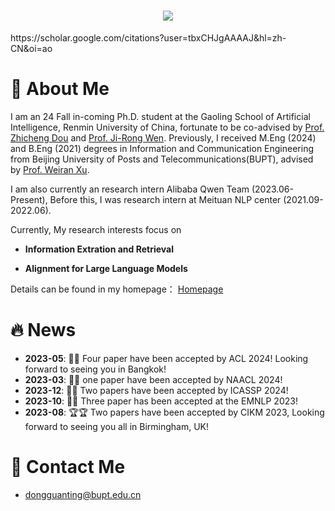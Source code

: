 <!-- dynamic typing effect 动态打字效果 -->
<h1 align="center">
  <a href="https://blog.sunguoqi.com/">
    <img src="https://readme-typing-svg.herokuapp.com/?lines=Working%20step%20by%20step!;祝KABI与Tracy工作顺利，天天开心!&center=true&size=27" />
  </a>
</h1>
https://scholar.google.com/citations?user=tbxCHJgAAAAJ&hl=zh-CN&oi=ao

#  🙋 About Me

I am an 24 Fall in-coming Ph.D. student at the Gaoling School of Artificial Intelligence, Renmin University of China, fortunate to be co-advised by [Prof. Zhicheng Dou](http://playbigdata.ruc.edu.cn/dou/) and [Prof. Ji-Rong Wen](https://scholar.google.com/citations?user=tbxCHJgAAAAJ&hl=zh-CN&oi=ao). Previously, I received M.Eng (2024) and B.Eng (2021) degrees in Information and Communication Engineering from Beijing University of Posts and Telecommunications(BUPT), advised by [Prof. Weiran Xu](https://pris-nlp.github.io/en/author/weiran-xu/).

I am also currently an research intern Alibaba Qwen Team (2023.06-Present), Before this, I was research intern at Meituan NLP center (2021.09-2022.06).

Currently, My research interests focus on

* **Information Extration and Retrieval**

* **Alignment for Large Language Models**

Details can be found in my homepage： [Homepage](https://dongguanting.github.io/)


# 🔥 News
- **2023-05**: 🎉🎉 Four paper have been accepted by ACL 2024! Looking forward to seeing you in Bangkok!
- **2023-03**: 🎉🎉 one paper have been accepted by NAACL 2024!
- **2023-12**: 🎉🎉 Two papers have been accepted by ICASSP 2024!
- **2023-10**: 🎉🎉 Three paper has been accepted at the EMNLP 2023!
- **2023-08**: 🏆🏆 Two papers have been accepted by CIKM 2023, Looking forward to seeing you all in Birmingham, UK!



# 🤝 Contact Me

- dongguanting@bupt.edu.cn
